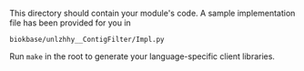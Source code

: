 This directory should contain your module's code.
A sample implementation file has been provided for you in

```biokbase/unlzhhy__ContigFilter/Impl.py```

Run `make` in the root to generate your language-specific client libraries.
